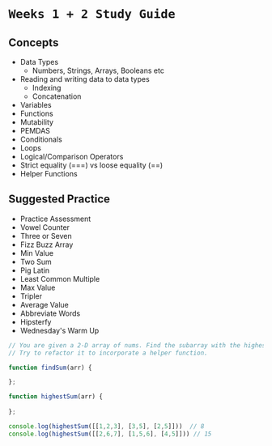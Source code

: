 # `Weeks 1 + 2 Study Guide`

## Concepts
  - Data Types
    - Numbers, Strings, Arrays, Booleans etc
  - Reading and writing data to data types
    - Indexing
    - Concatenation
  - Variables
  - Functions
  - Mutability
  - PEMDAS
  - Conditionals
  - Loops
  - Logical/Comparison Operators
  - Strict equality (===) vs loose equality (==)
  - Helper Functions

## Suggested Practice
  - Practice Assessment
  - Vowel Counter
  - Three or Seven
  - Fizz Buzz Array
  - Min Value
  - Two Sum
  - Pig Latin
  - Least Common Multiple
  - Max Value
  - Tripler
  - Average Value
  - Abbreviate Words
  - Hipsterfy
  - Wednesday's Warm Up

```js
// You are given a 2-D array of nums. Find the subarray with the highest sum and return that sum. 
// Try to refactor it to incorporate a helper function.

function findSum(arr) {

};

function highestSum(arr) {
  
};

console.log(highestSum([[1,2,3], [3,5], [2,5]]))  // 8
console.log(highestSum([[2,6,7], [1,5,6], [4,5]])) // 15
```